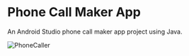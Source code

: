 # Phone Call Maker App
An Android Studio phone call maker app project using Java.

![PhoneCaller](https://user-images.githubusercontent.com/72408025/126039720-54be4032-58e4-4103-93ad-94b94565c171.JPG)
